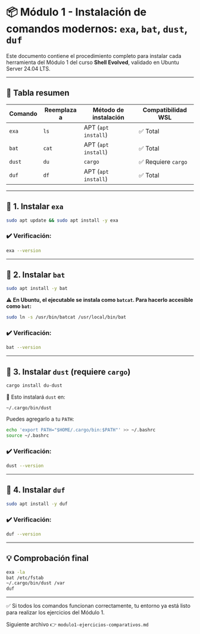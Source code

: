 # 📦 Módulo 1 - Instalación de comandos modernos: `exa`, `bat`, `dust`, `duf`

Este documento contiene el procedimiento completo para instalar cada herramienta del Módulo 1 del curso **Shell Evolved**, validado en Ubuntu Server 24.04 LTS.

---

## 📘 Tabla resumen

| Comando | Reemplaza a | Método de instalación | Compatibilidad WSL |
|--------|--------------|------------------------|--------------------|
| `exa`  | `ls`         | APT (`apt install`)    | ✅ Total           |
| `bat`  | `cat`        | APT (`apt install`)    | ✅ Total           |
| `dust` | `du`         | `cargo`                | ✅ Requiere `cargo`|
| `duf`  | `df`         | APT (`apt install`)    | ✅ Total           |

---

## 🔸 1. Instalar `exa`

```bash
sudo apt update && sudo apt install -y exa
```

### ✔️ Verificación:
```bash
exa --version
```

---

## 🔹 2. Instalar `bat`

```bash
sudo apt install -y bat
```

⚠️ **En Ubuntu, el ejecutable se instala como `batcat`. Para hacerlo accesible como `bat`:**

```bash
sudo ln -s /usr/bin/batcat /usr/local/bin/bat
```

### ✔️ Verificación:
```bash
bat --version
```

---

## 🔸 3. Instalar `dust` (requiere `cargo`)

```bash
cargo install du-dust
```

📁 Esto instalará `dust` en:
```
~/.cargo/bin/dust
```

Puedes agregarlo a tu `PATH`:
```bash
echo 'export PATH="$HOME/.cargo/bin:$PATH"' >> ~/.bashrc
source ~/.bashrc
```

### ✔️ Verificación:
```bash
dust --version
```

---

## 🔹 4. Instalar `duf`

```bash
sudo apt install -y duf
```

### ✔️ Verificación:
```bash
duf --version
```

---

## 💡 Comprobación final

```bash
exa -la
bat /etc/fstab
~/.cargo/bin/dust /var
duf
```

---

✅ Si todos los comandos funcionan correctamente, tu entorno ya está listo para realizar los ejercicios del Módulo 1.

Siguiente archivo 👉 `modulo1-ejercicios-comparativos.md`
